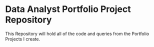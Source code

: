# Data Analyst Portfolio Project Repository

This Repository will hold all of the code and queries from the Portfolio Projects I create.




